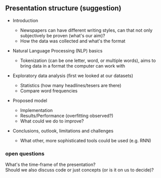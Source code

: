 ## Presentation structure (suggestion)

- Introduction  
  - Newspapers can have different writing styles, can that not only subjectively be proven (what's our aim)?  
  - How the data was collected and what's the format  

- Natural Language Processing (NLP) basics  
  - Tokenization (can be one letter, word, or multiple words), aims to bring data in a format the computer can work with  

- Exploratory data analysis (first we looked at our datasets)  
  - Statistics (how many headlines/tesers are there)  
  - Compare word frequencies  

- Proposed model  
  - Implementation  
  - Results/Performance (overfitting observed?)  
  - What could we do to improve?  

- Conclusions, outlook, limitations and challenges  
  - What other, more sophisticated tools could be used (e.g. RNN)  


### open questions
What's the time-frame of the presentation?  
Should we also discuss code or just concepts (or is it on us to decide)?  
